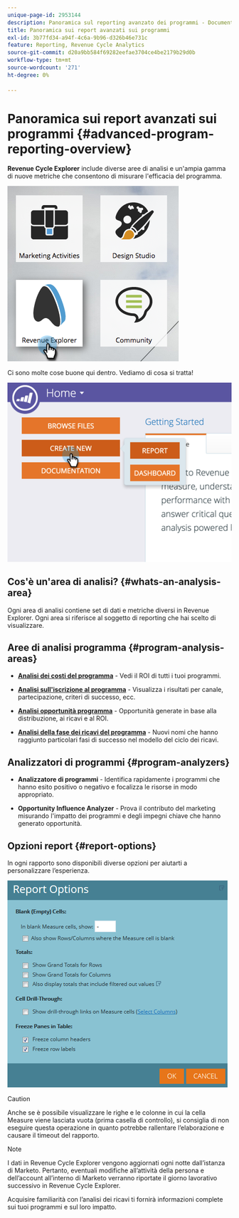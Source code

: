 ```yaml
---
unique-page-id: 2953144
description: Panoramica sul reporting avanzato dei programmi - Documentazione di Marketo - Documentazione del prodotto
title: Panoramica sui report avanzati sui programmi
exl-id: 3b77fd34-a94f-4c6a-9b96-d326b46e731c
feature: Reporting, Revenue Cycle Analytics
source-git-commit: d20a9bb584f69282eefae3704ce4be2179b29d0b
workflow-type: tm+mt
source-wordcount: '271'
ht-degree: 0%

---
```


# Panoramica sui report avanzati sui programmi {#advanced-program-reporting-overview}

**Revenue Cycle Explorer** include diverse aree di analisi e un&#39;ampia gamma di nuove metriche che consentono di misurare l&#39;efficacia del programma.

![](assets/rev.png)

Ci sono molte cose buone qui dentro. Vediamo di cosa si tratta!

![](assets/image2015-4-30-10-3a15-3a17.png)

## Cos&#39;è un&#39;area di analisi? {#whats-an-analysis-area}

Ogni area di analisi contiene set di dati e metriche diversi in Revenue Explorer. Ogni area si riferisce al soggetto di reporting che hai scelto di visualizzare.

## Aree di analisi programma {#program-analysis-areas}

* **[Analisi dei costi del programma](understanding-the-program-cost-analysis-area.md)** - Vedi il ROI di tutti i tuoi programmi.

* **[Analisi sull&#39;iscrizione al programma](understanding-the-program-membership-analysis-area.md)** - Visualizza i risultati per canale, partecipazione, criteri di successo, ecc.

* **[Analisi opportunità programma](understanding-the-program-opportunity-analysis-area.md)** - Opportunità generate in base alla distribuzione, ai ricavi e al ROI.

* **[Analisi della fase dei ricavi del programma](understanding-the-program-revenue-stage-analysis-area.md)** - Nuovi nomi che hanno raggiunto particolari fasi di successo nel modello del ciclo dei ricavi.

## Analizzatori di programmi {#program-analyzers}

* **Analizzatore di programmi** - Identifica rapidamente i programmi che hanno esito positivo o negativo e focalizza le risorse in modo appropriato.

* **Opportunity Influence Analyzer** - Prova il contributo del marketing misurando l&#39;impatto dei programmi e degli impegni chiave che hanno generato opportunità.

## Opzioni report {#report-options}

In ogni rapporto sono disponibili diverse opzioni per aiutarti a personalizzare l’esperienza.

![](assets/report-options.png)

>[!CAUTION]
>
>Anche se è possibile visualizzare le righe e le colonne in cui la cella Measure viene lasciata vuota (prima casella di controllo), si consiglia di non eseguire questa operazione in quanto potrebbe rallentare l’elaborazione e causare il timeout del rapporto.

>[!NOTE]
>
>I dati in Revenue Cycle Explorer vengono aggiornati ogni notte dall’istanza di Marketo. Pertanto, eventuali modifiche all’attività della persona e dell’account all’interno di Marketo verranno riportate il giorno lavorativo successivo in Revenue Cycle Explorer.

Acquisire familiarità con l’analisi dei ricavi ti fornirà informazioni complete sui tuoi programmi e sul loro impatto.
